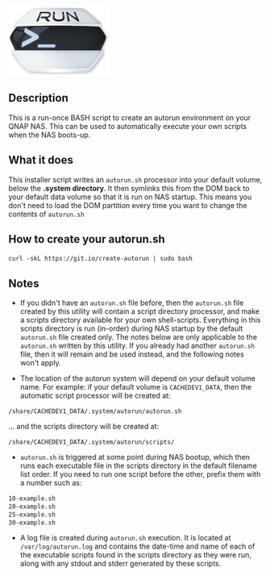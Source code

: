 ![create-autorun icon](images/create-autorun.readme.png)

## Description

This is a run-once BASH script to create an autorun environment on your QNAP NAS. This can be used to automatically execute your own scripts when the NAS boots-up.


## What it does

This installer script writes an `autorun.sh` processor into your default volume, below the **.system directory**. It then symlinks this from the DOM back to your default data volume so that it is run on NAS startup. This means you don't need to load the DOM partition every time you want to change the contents of `autorun.sh`

## How to create your autorun.sh

    curl -skL https://git.io/create-autorun | sudo bash

## Notes

- If you didn't have an `autorun.sh` file before, then the `autorun.sh` file created by this utility will contain a script directory processor, and make a scripts directory available for your own shell-scripts. Everything in this scripts directory is run (in-order) during NAS startup by the default `autorun.sh` file created only. The notes below are only applicable to the `autorun.sh` written by this utility. If you already had another `autorun.sh` file, then it will remain and be used instead, and the following notes won't apply.

- The location of the autorun system will depend on your default volume name. For example: if your default volume is `CACHEDEV1_DATA`, then the automatic script processor will be created at:
```
/share/CACHEDEV1_DATA/.system/autorun/autorun.sh
```
... and the scripts directory will be created at:
```
/share/CACHEDEV1_DATA/.system/autorun/scripts/
```

- `autorun.sh` is triggered at some point during NAS bootup, which then runs each executable file in the scripts directory in the default filename list order. If you need to run one script before the other, prefix them with a number such as:

```
10-example.sh
20-example.sh
25-example.sh
30-example.sh
```

- A log file is created during `autorun.sh` execution. It is located at `/var/log/autorun.log` and contains the date-time and name of each of the executable scripts found in the scripts directory as they were run, along with any stdout and stderr generated by these scripts.
